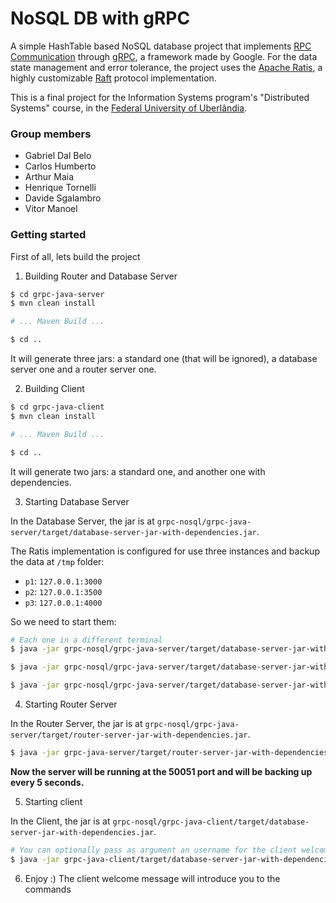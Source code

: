 # NoSQL DB with gRPC

A simple HashTable based NoSQL database project that implements [RPC Communication](https://en.wikipedia.org/wiki/Remote_procedure_call) through [gRPC](https://grpc.io/), a framework made by Google.
For the data state management and error tolerance, the project uses the [Apache Ratis](http://ratis.incubator.apache.org/), a highly customizable [Raft](https://raft.github.io/) protocol implementation.

This is a final project for the Information Systems program's "Distributed Systems" course, in the [Federal University of Uberlândia](http://www.ufu.br/).

### Group members
- Gabriel Dal Belo
- Carlos Humberto
- Arthur Maia
- Henrique Tornelli
- Davide Sgalambro
- Vitor Manoel

### Getting started
First of all, lets build the project

1. Building Router and Database Server
```bash
$ cd grpc-java-server
$ mvn clean install

# ... Maven Build ...

$ cd ..
```

It will generate three jars: a standard one (that will be ignored), a database server one and a router server one.

2. Building Client
```bash
$ cd grpc-java-client
$ mvn clean install

# ... Maven Build ...

$ cd ..
```

It will generate two jars: a standard one, and another one with dependencies.

3. Starting Database Server

In the Database Server, the jar is at `grpc-nosql/grpc-java-server/target/database-server-jar-with-dependencies.jar`.

The Ratis implementation is configured for use three instances and backup the data at `/tmp` folder:
- `p1`: `127.0.0.1:3000`
- `p2`: `127.0.0.1:3500`
- `p3`: `127.0.0.1:4000`

So we need to start them:

```bash
# Each one in a different terminal
$ java -jar grpc-nosql/grpc-java-server/target/database-server-jar-with-dependencies.jar p1

$ java -jar grpc-nosql/grpc-java-server/target/database-server-jar-with-dependencies.jar p2

$ java -jar grpc-nosql/grpc-java-server/target/database-server-jar-with-dependencies.jar p3
```

4. Starting Router Server

In the Router Server, the jar is at `grpc-nosql/grpc-java-server/target/router-server-jar-with-dependencies.jar`.

```bash
$ java -jar grpc-java-server/target/router-server-jar-with-dependencies.jar
```

**Now the server will be running at the 50051 port and will be backing up every 5 seconds.**

5. Starting client

In the Client, the jar is at `grpc-nosql/grpc-java-client/target/database-server-jar-with-dependencies.jar`.

```bash
# You can optionally pass as argument an username for the client welcome message
$ java -jar grpc-java-client/target/database-server-jar-with-dependencies.jar CustomUsername
```

6. Enjoy :) The client welcome message will introduce you to the commands
